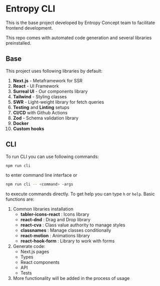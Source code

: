 # Entropy CLI

This is the base project developed by Entropy Concept team to facilitate frontend development.

This repo comes with automated code generation and several libraries preinstalled.

## Base

This project uses following libraries by default:

1. **Next.js** - Metaframework for SSR
2. **React** - UI Framework
3. **Surreal UI** - Our components library
4. **Tailwind** - Styling classes
5. **SWR** - Light-weight library for fetch queries
6. **Testing** and **Linting** setups
7. **CI/CD** with Github Actions
8. **Zod** - Schema validation library
9. **Docker**
10. **Custom hooks**

## CLI

To run CLI you can use following commands:

```bash
npm run cli
```

to enter command line interface or

```bash
npm run cli -- <command> -args
```

to execute commands directly. To get help you can type `h` or `help`. Basic functions are:

1. Common libraries installation
   - **tabler-icons-react** : Icons library
   - **react-dnd** : Drag and Drop library
   - **react-cva** : Class value authority to manage styles
   - **classnames** : Manage classes conditionally
   - **react-motion** : Animations library
   - **react-hook-form** : Library to work with forms
2. Generate code:
   - Next.js pages
   - Types
   - React components
   - API
   - Tests
3. More functionality will be added in the process of usage
